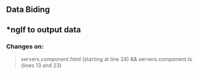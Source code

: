 ## Data Biding ##
## *ngIf to output data ##

### Changes on: ###
> servers.component.html (starting at line 24) && servers.component.ts (lines 13 and 23)